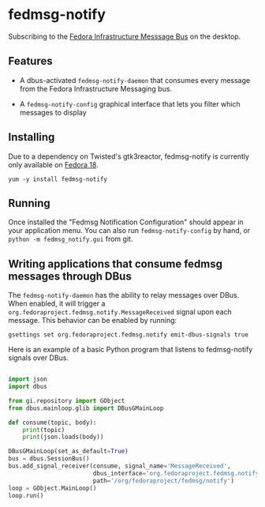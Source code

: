 fedmsg-notify
=============

Subscribing to the [Fedora Infrastructure Messsage Bus](http://fedmsg.com) on the desktop.


Features
--------

 * A dbus-activated `fedmsg-notify-daemon` that consumes every message
   from the Fedora Infrastructure Messaging bus.

 * A `fedmsg-notify-config` graphical interface that lets you filter which
   messages to display


Installing
----------

Due to a dependency on Twisted's gtk3reactor, fedmsg-notify is currently
only available on [Fedora 18](https://apps.fedoraproject.org/packages/fedmsg-notify).

```
yum -y install fedmsg-notify
```

Running
--------

Once installed the "Fedmsg Notification Configuration" should appear in your
application menu. You can also run `fedmsg-notify-config` by hand, or `python
-m fedmsg_notify.gui` from git.


Writing applications that consume fedmsg messages through DBus
--------------------------------------------------------------

The `fedmsg-notify-daemon` has the ability to relay messages over DBus. When
enabled, it will trigger a `org.fedoraproject.fedmsg.notify.MessageReceived`
signal upon each message. This behavior can be enabled by running:

```
gsettings set org.fedoraproject.fedmsg.notify emit-dbus-signals true
```

Here is an example of a basic Python program that listens to fedmsg-notify signals over DBus.

```python

import json
import dbus

from gi.repository import GObject
from dbus.mainloop.glib import DBusGMainLoop

def consume(topic, body):
    print(topic)
    print(json.loads(body))

DBusGMainLoop(set_as_default=True)
bus = dbus.SessionBus()
bus.add_signal_receiver(consume, signal_name='MessageReceived',
                        dbus_interface='org.fedoraproject.fedmsg.notify',
                        path='/org/fedoraproject/fedmsg/notify')
loop = GObject.MainLoop()
loop.run()
```
